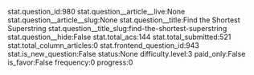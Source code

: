 stat.question_id:980
stat.question__article__live:None
stat.question__article__slug:None
stat.question__title:Find the Shortest Superstring
stat.question__title_slug:find-the-shortest-superstring
stat.question__hide:False
stat.total_acs:144
stat.total_submitted:521
stat.total_column_articles:0
stat.frontend_question_id:943
stat.is_new_question:False
status:None
difficulty.level:3
paid_only:False
is_favor:False
frequency:0
progress:0
